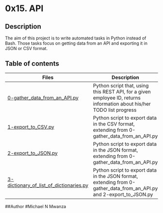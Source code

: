 # 0x15. API

## Description
The aim of this project is to write automated tasks in Python instead of Bash.
Those tasks focus on getting data from an API and exporting it in JSON or CSV format.

## Table of contents
Files | Description
----- | -----------
[0-gather_data_from_an_API.py](./0-gather_data_from_an_API.py) | Python script that, using this REST API, for a given employee ID, returns information about his/her TODO list progress
[1-export_to_CSV.py](./1-export_to_CSV.py) | Python script to export data in the CSV format, extending from 0-gather_data_from_an_API.py
[2-export_to_JSON.py](./2-export_to_JSON.py) | Python script to export data in the JSON format, extending from 0-gather_data_from_an_API.py
[3-dictionary_of_list_of_dictionaries.py](./3-dictionary_of_list_of_dictionaries.py) | Python script to export data in the JSON format, extending from 0-gather_data_from_an_API.py and 2-export_to_JSON.py 

##Author
#Michael N Mwanza
